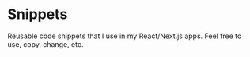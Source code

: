 # Snippets

Reusable code snippets that I use in my React/Next.js apps. Feel free to use, copy, change, etc.
